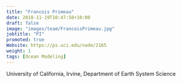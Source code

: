 ```yaml
---
title: "Francois Primeau"
date: 2018-11-19T10:47:58+10:00
draft: false
image: "images/team/FrancoisPrimeau.jpg"
jobtitle: "PI"
promoted: true
Website: https://ps.uci.edu/node/2165
weight: 1
tags: [Ocean Modeling]
---
```



University of California, Irvine, Department of Earth System Science
